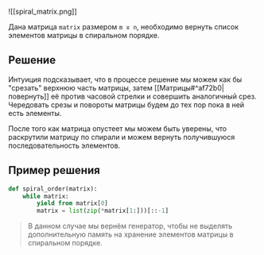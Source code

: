 ![[spiral_matrix.png]]

Дана матрица `matrix` размером `m x n`, необходимо вернуть список элементов матрицы в спиральном порядке.

## Решение

Интуиция подсказывает, что в процессе решение мы можем как бы "срезать" верхнюю часть матрицы, затем [[Матрицы#^af72b0|повернуть]] её против часовой стрелки и совершить аналогичный срез. Чередовать срезы и повороты матрицы будем до тех пор пока в ней есть элементы.

После того как матрица опустеет мы можем быть уверены, что раскрутили матрицу по спирали и  можем вернуть получившуюся последовательность элементов.

## Пример решения

```Python
def spiral_order(matrix):
	while matrix:
		yield from matrix[0]
		matrix = list(zip(*matrix[1:]))[::-1]
```

> В данном случае мы вернём генератор, чтобы не выделять дополнительную память на хранение элементов матрицы в спиральном порядке.